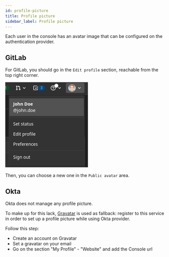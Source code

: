 ```yaml
---
id: profile-picture
title: Profile picture
sidebar_label: Profile picture
---
```


Each user in the console has an avatar image that can be configured on the authentication provider.

## GitLab

For GitLab, you should go in the `Edit profile` section, reachable from the top right corner.

![edit profile](./img/edit-profile-section.png)

Then, you can choose a new one in the `Public avatar` area.

## Okta

Okta does not manage any profile picture.

To make up for this lack, [Gravatar](https://gravatar.com/) is used as fallback: register to this service in order to set up a profile picture while using Okta provider.

Follow this step: 

* Create an account on Gravatar
* Set a gravatar on your email 
* Go on the section "My Profile" - "Website" and add the Console url 
